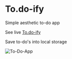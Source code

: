 # To.do-ify
 Simple aesthetic to-do app
 
 See live <a href="dulixhuljano.eu/todoify">To.do-ify</a>
 
 Save to-do's into local storage
 
![To-Do-App](https://user-images.githubusercontent.com/60512956/137230601-f680aa1a-85cf-4918-8c43-4704b74746e3.png)
